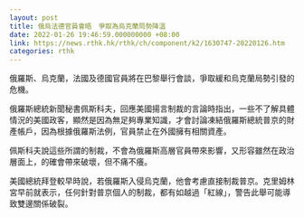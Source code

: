 ```yaml
---
layout: post
title: 俄烏法德官員會晤　爭取為烏克蘭局勢降溫
date: 2022-01-26 19:46:59.000000000 +08:00
link: https://news.rthk.hk/rthk/ch/component/k2/1630747-20220126.htm
categories: rthk
---
```


俄羅斯、烏克蘭，法國及德國官員將在巴黎舉行會談，爭取緩和烏克蘭局勢引發的危機。

俄羅斯總統新聞秘書佩斯科夫，回應美國揚言制裁的言論時指出，一些不了解具體情況的美國政客，顯然是因為無足夠專業知識，才會討論凍結俄羅斯總統普京的財產帳戶，因為根據俄羅斯法例，官員禁止在外國擁有相關資產。

佩斯科夫說這些所謂的制裁，不會為俄羅斯高層官員帶來影響，又形容雖然在政治層面上，的確會帶來破壞，但不痛不癢。

美國總統拜登較早時說，若俄羅斯入侵烏克蘭，他會考慮直接制裁普京。克里姆林宮早前就表示，任何針對普京個人的制裁，都有如越過「紅線」，警告此舉可能導致雙邊關係破裂。
